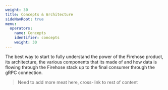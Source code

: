 ```yaml
---
weight: 30
title: Concepts & Architecture
sideNavRoot: true
menu:
  operators:
    name: Concepts
    identifier: concepts
    weight: 30
---
```


The best way to start to fully understand the power of the Firehose product, its architecture, the various components that its made of and how data is flowing through the Firehose stack up to the final consumer through the gRPC connection.

> Need to add more meat here, cross-link to rest of content
